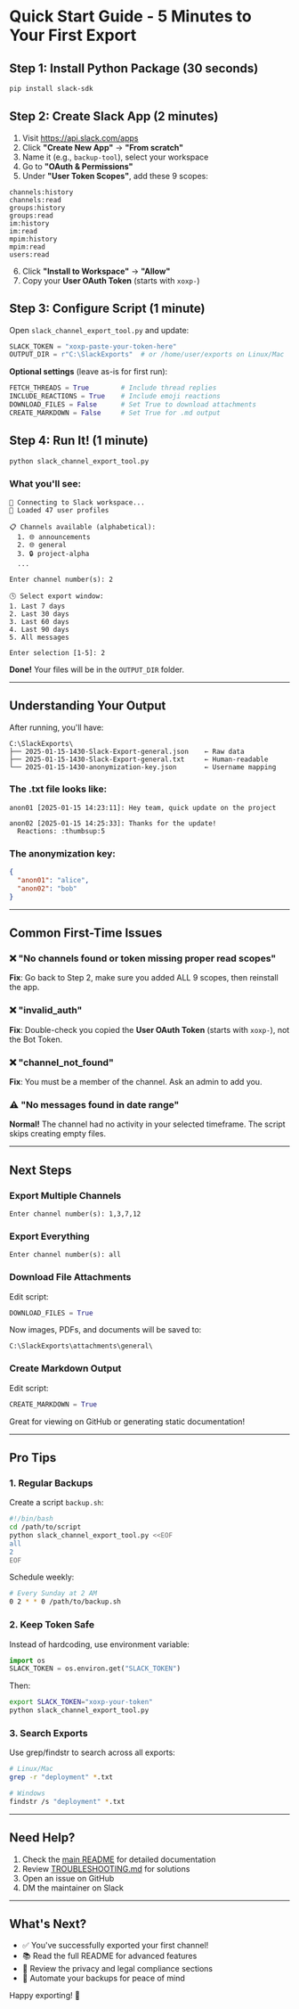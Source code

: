 # Quick Start Guide - 5 Minutes to Your First Export

## Step 1: Install Python Package (30 seconds)
```bash
pip install slack-sdk
```

## Step 2: Create Slack App (2 minutes)

1. Visit https://api.slack.com/apps
2. Click **"Create New App"** → **"From scratch"**
3. Name it (e.g., `backup-tool`), select your workspace
4. Go to **"OAuth & Permissions"**
5. Under **"User Token Scopes"**, add these 9 scopes:

```
channels:history
channels:read
groups:history
groups:read
im:history
im:read
mpim:history
mpim:read
users:read
```

6. Click **"Install to Workspace"** → **"Allow"**
7. Copy your **User OAuth Token** (starts with `xoxp-`)

## Step 3: Configure Script (1 minute)

Open `slack_channel_export_tool.py` and update:

```python
SLACK_TOKEN = "xoxp-paste-your-token-here"
OUTPUT_DIR = r"C:\SlackExports"  # or /home/user/exports on Linux/Mac
```

**Optional settings** (leave as-is for first run):
```python
FETCH_THREADS = True        # Include thread replies
INCLUDE_REACTIONS = True    # Include emoji reactions
DOWNLOAD_FILES = False      # Set True to download attachments
CREATE_MARKDOWN = False     # Set True for .md output
```

## Step 4: Run It! (1 minute)

```bash
python slack_channel_export_tool.py
```

### What you'll see:

```
🔗 Connecting to Slack workspace...
👥 Loaded 47 user profiles

📋 Channels available (alphabetical):
  1. 🌐 announcements
  2. 🌐 general
  3. 🔒 project-alpha
  ...

Enter channel number(s): 2

🕓 Select export window:
1. Last 7 days
2. Last 30 days
3. Last 60 days
4. Last 90 days
5. All messages

Enter selection [1-5]: 2
```

**Done!** Your files will be in the `OUTPUT_DIR` folder.

---

## Understanding Your Output

After running, you'll have:

```
C:\SlackExports\
├── 2025-01-15-1430-Slack-Export-general.json    ← Raw data
├── 2025-01-15-1430-Slack-Export-general.txt     ← Human-readable
└── 2025-01-15-1430-anonymization-key.json       ← Username mapping
```

### The .txt file looks like:
```
anon01 [2025-01-15 14:23:11]: Hey team, quick update on the project

anon02 [2025-01-15 14:25:33]: Thanks for the update!
  Reactions: :thumbsup:5
```

### The anonymization key:
```json
{
  "anon01": "alice",
  "anon02": "bob"
}
```

---

## Common First-Time Issues

### ❌ "No channels found or token missing proper read scopes"
**Fix**: Go back to Step 2, make sure you added ALL 9 scopes, then reinstall the app.

### ❌ "invalid_auth"
**Fix**: Double-check you copied the **User OAuth Token** (starts with `xoxp-`), not the Bot Token.

### ❌ "channel_not_found"
**Fix**: You must be a member of the channel. Ask an admin to add you.

### ⚠️ "No messages found in date range"
**Normal!** The channel had no activity in your selected timeframe. The script skips creating empty files.

---

## Next Steps

### Export Multiple Channels
```
Enter channel number(s): 1,3,7,12
```

### Export Everything
```
Enter channel number(s): all
```

### Download File Attachments
Edit script:
```python
DOWNLOAD_FILES = True
```

Now images, PDFs, and documents will be saved to:
```
C:\SlackExports\attachments\general\
```

### Create Markdown Output
Edit script:
```python
CREATE_MARKDOWN = True
```

Great for viewing on GitHub or generating static documentation!

---

## Pro Tips

### 1. Regular Backups
Create a script `backup.sh`:
```bash
#!/bin/bash
cd /path/to/script
python slack_channel_export_tool.py <<EOF
all
2
EOF
```

Schedule weekly:
```bash
# Every Sunday at 2 AM
0 2 * * 0 /path/to/backup.sh
```

### 2. Keep Token Safe
Instead of hardcoding, use environment variable:
```python
import os
SLACK_TOKEN = os.environ.get("SLACK_TOKEN")
```

Then:
```bash
export SLACK_TOKEN="xoxp-your-token"
python slack_channel_export_tool.py
```

### 3. Search Exports
Use grep/findstr to search across all exports:
```bash
# Linux/Mac
grep -r "deployment" *.txt

# Windows
findstr /s "deployment" *.txt
```

---

## Need Help?

1. Check the [main README](README.md) for detailed documentation
2. Review [TROUBLESHOOTING.md](docs/TROUBLESHOOTING.md) for solutions
3. Open an issue on GitHub
4. DM the maintainer on Slack

---

## What's Next?

- ✅ You've successfully exported your first channel!
- 📚 Read the full README for advanced features
- 🔐 Review the privacy and legal compliance sections
- 🚀 Automate your backups for peace of mind

Happy exporting! 🎉
